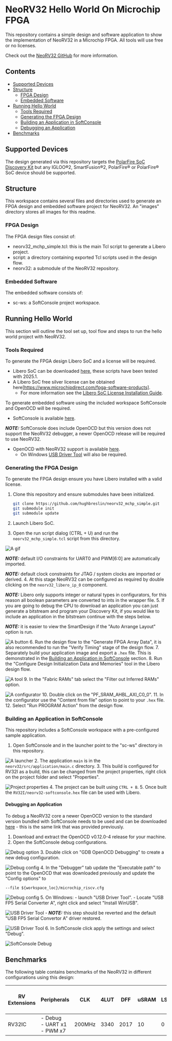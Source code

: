 # NeoRV32 Hello World On Microchip FPGA

This repository contains a simple design and software application to show the implementation of NeoRV32 in a Microchip FPGA. All tools will use free or no licenses.

Check out the [NeoRV32 GitHub](https://github.com/stnolting/neorv32) for more information.

## Contents

- [Supported Devices](#supported-devices)
- [Structure](#structure)
  - [FPGA Design](#fpga-design)
  - [Embedded Software](#embedded-software)
- [Running Hello World](#running-hello-world)
  - [Tools Required](#tools-required)
  - [Generating the FPGA Design](#generating-the-fpga-design)
  - [Building an Application in SoftConsole](#building-an-application-in-softconsole)
  - [Debugging an Application](#debugging-an-application)
- [Benchmarks](#benchmarks)

## Supported Devices

The design generated via this repository targets the [PolarFire SoC Discovery Kit](https://www.microchip.com/en-us/development-tool/mpfs-disco-kit) but any IGLOO&reg;2, SmartFusion&reg;2, PolarFire&reg; or PolarFire&reg; SoC device should be supported.

## Structure

This workspace contains several files and directories used to generate an FPGA design and embedded software project for NeoRV32. An "images" directory stores all images for this readme.

### FPGA Design

The FPGA design files consist of:

- neorv32_mchp_simple.tcl: this is the main Tcl script to generate a Libero project.
- script: a directory containing exported Tcl scripts used in the design flow.
- neorv32: a submodule of the NeoRV32 repository.

### Embedded Software

The embedded software consists of:

- sc-ws: a SoftConsole project workspace.

## Running Hello World

This section will outline the tool set up, tool flow and steps to run the hello world project with NeoRV32.

### Tools Required

To generate the FPGA design Libero SoC and a license will be required.

- Libero SoC can be downloaded [here](https://www.microchip.com/en-us/products/fpgas-and-plds/fpga-and-soc-design-tools/fpga/libero-software-later-versions), these scripts have been tested with 2025.1.
- A Libero SoC free silver license can be obtained here[https://www.microchipdirect.com/fpga-software-products].
  - For more information see the [Libero SoC License Installation Guide](https://ww1.microchip.com/downloads/aemDocuments/documents/FPGA/swdocs/libero/Libero_Installation_Licensing_Setup_User_Guide_2025_1.pdf).

To generate embedded software using the included workspace SoftConsole and OpenOCD will be required.

- SoftConsole is available [here](https://www.microchip.com/en-us/products/fpgas-and-plds/fpga-and-soc-design-tools/soc-fpga/softconsole).

**_NOTE:_** SoftConsole does include OpenOCD but this version does not support the NeoRV32 debugger, a newer OpenOCD release will be required to use NeoRV32.

- OpenOCD with NeoRV32 support is available [here](https://github.com/microchip-fpga/openocd/releases/tag/v0.12.0-mchp.0.0.1).
  - On Windows [USB Driver Tool](https://visualgdb.com/UsbDriverTool/) will also be required.

### Generating the FPGA Design

To generate the FPGA design ensure you have Libero installed with a valid license.

1. Clone this repository and ensure submodules have been initialized.

    ```bash
    git clone https://github.com/hughbreslin/neorv32_mchp_simple.git
    git submodule init
    git submodule update
    ```

2. Launch Libero SoC.
3. Open the run script dialog (CTRL + U) and run the `neorv32_mchp_simple.tcl` script from this directory.

![A gif](./images/gen_proj.gif)

**_NOTE:_** default I/O constraints for UART0 and PWM[6:0] are automatically imported.

**_NOTE:_** default clock constraints for JTAG / system clocks are imported or derived.
4. At this stage NeoRV32 can be configured as required by double clicking on the `neorv32_libero_ip_0` component.

**_NOTE:_** Libero only supports integer or natural types in configurators, for this reason all boolean parameters are converted to ints in the wrapper file.
5. If you are going to debug the CPU to download an application you can just generate a bitstream and program your Discovery Kit, if you would like to include an application in the bitstream continue with the steps below.

**_NOTE:_** it is easier to view the SmartDesign if the "Auto Arrange Layout" option is run.

![A button](./images/auto_arrange_layout.png)
6. Run the design flow to the "Generate FPGA Array Data", it is also recommended to run the "Verify Timing" stage of the design flow.
7. Separately build your application image and export a `.hex` file. This is demonstrated in the [Building an Application in SoftConsole](#building-an-application-in-softconsole) section.
8. Run the "Configure Design Initialization Data and Memories" tool in the Libero design flow.

![A tool](./images/cdidm.png)
9. In the "Fabric RAMs" tab select the "Filter out Inferred RAMs" option.

![A configurator](./images/ram_init_1.png)
10. Double click on the "PF_SRAM_AHBL_AXI_C0_0".
11. In the configurator use the "Content from file" option to point to your `.hex` file.
12. Select "Run PROGRAM Action" from the design flow.

### Building an Application in SoftConsole

This repository includes a SoftConsole workspace with a pre-configured sample application.

1. Open SoftConsole and in the launcher point to the "sc-ws" directory in this repository.

![A launcher](./images/sc_launch.png)
2. The application `main` is in the `neorv32/src/application/main.c` directory.
3. This build is configured for RV32I as a build, this can be changed from the project properties, right click on the project folder and select "Properties".

![Project properties](./images/sc-properties.png)
4. The project can be built using `CTRL + B`.
5. Once built the `RV32I/neorv32-softconsole.hex` file can be used with Libero.

#### Debugging an Application

To debug a NeoRV32 core a newer OpenOCD version to the standard version bundled with SoftConsole needs to be used and can be downloaded [here](https://github.com/microchip-fpga/openocd/releases/tag/v0.12.0-mchp.0.0.1) - this is the same link that was provided previously.

1. Download and extract the OpenOCD v0.12.0-4 release for your machine.
2. Open the SoftConsole debug configurations.

![Debug option](./images/sc-debug.png)
3. Double click on "GDB OpenOCD Debugging" to create a new debug configuration.

![Debug config](./images/sc-debug-config-1.png)
4. In the "Debugger" tab update the "Executable path" to point to the OpenOCD that was downloaded previously and update the "Config options" to

    --file ${workspace_loc}/microchip_riscv.cfg

![Debug config](./images/sc-debug-config-2.png)
5. On Windows:
    - launch "USB Driver Tool".
    - Locate "USB FP5 Serial Converter A", right click and select "Install WinUSB".

![USB Driver Tool](./images/usbdt.png)
    - **_NOTE:_** this step should be reverted and the default "USB FP5 Serial Convertor A" driver restored.

![USB Driver Tool](./images/usbdt-restore.png)
6. In SoftConsole click apply the settings and select "Debug".

![SoftConsole Debug](./images/sc-debug.gif)

## Benchmarks

The following table contains benchmarks of the NeoRV32 in different configurations using this design:

| RV Extensions | Peripherals                | CLK    | 4LUT | DFF  | uSRAM | LSRAM | MACC | Logic Elements<br>(4LUT + DFF) | Coremark |
|---------------|----------------------------|--------|------|------|-------|-------|------|-----------------------------|----------|
| RV32IC        | - Debug<br>- UART x1<br>- PWM x7 | 200MHz | 3340 | 2017 | 10    | 0     | 0    | 5357                        | TBD      |
